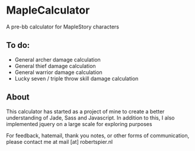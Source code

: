 # MapleCalculator
A pre-bb calculator for MapleStory characters

## To do:

- General archer damage calculation
- General thief damage calculation
- General warrior damage calculation
- Lucky seven / triple throw skill damage calculation

## About

This calculator has started as a project of mine to create a better understanding of Jade, Sass and Javascript. In addition to this, I also implemented jquery on a large scale for exploring purposes

For feedback, hatemail, thank you notes, or other forms of communication, please contact me at mail [at] robertspier.nl

